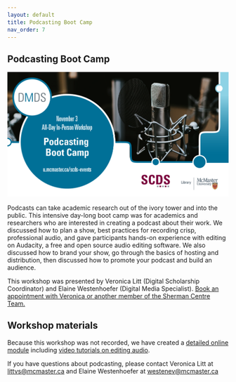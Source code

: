 ```yaml
---
layout: default
title: Podcasting Boot Camp
nav_order: 7
---
```


## Podcasting Boot Camp

<img src="assets/img/PodPoster.png" alt="Workshop Title Slide" width="720">

Podcasts can take academic research out of the ivory tower and into the public. This intensive day-long boot camp was for academics and researchers who are interested in creating a podcast about their work. We discussed how to plan a show, best practices for recording crisp, professional audio, and gave participants hands-on experience with editing on Audacity, a free and open source audio editing software. We also discussed how to brand your show, go through the basics of hosting and distribution, then discussed how to promote your podcast and build an audience.

This workshop was presented by Veronica Litt (Digital Scholarship Coordinator) and Elaine Westenhoefer (Digital Media Specialist). 
[Book an appointment with Veronica or another member of the Sherman Centre Team.](https://libcal.mcmaster.ca/appointments/)

## Workshop materials

Because this workshop was not recorded, we have created a [detailed online module](https://scds.github.io/podcasting/) including [video tutorials on editing audio](https://scds.github.io/podcasting/2dh3.html). 

If you have questions about podcasting, please contact Veronica Litt at littvs@mcmaster.ca and Elaine Westenhoefer at westenev@mcmaster.ca 
